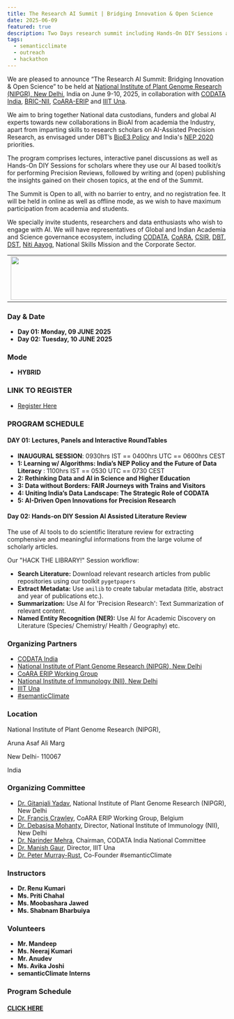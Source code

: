 ```yaml
---
title: The Research AI Summit | Bridging Innovation & Open Science
date: 2025-06-09
featured: true
description: Two Days research summit including Hands-On DIY Sessions at NIPGR, New Delhi
tags:
  - semanticclimate
  - outreach
  - hackathon
---
```

We are pleased to announce “The Research AI Summit: Bridging Innovation & Open Science” to be held at [National Institute of Plant Genome Research (NIPGR), New Delhi](https://nipgr.ac.in/nipgrv2/index.html), India on June 9-10, 2025, in collaboration with [CODATA India](https://codata.org/india/), [BRIC-NII](https://www.nii.res.in/), [CoARA-ERIP](https://coara.eu/working-groups/working-groups/wg-erip/) and [IIIT Una](https://iiitu.ac.in/). 

We aim to bring together National data custodians, funders and global AI experts towards new collaborations in BioAI from academia the Industry, apart from imparting skills to research scholars on AI-Assisted Precision Research, as envisaged under DBT’s [BioE3 Policy](https://bmi.dbtindia.gov.in/) and India's [NEP 2020](https://www.education.gov.in/sites/upload_files/mhrd/files/NEP_Final_English_0.pdf) priorities. 

The program comprises lectures, interactive panel discussions as well as Hands-On DIY Sessions for scholars where they use our AI based toolkit/s for performing Precision Reviews, followed by writing and (open) publishing the insights gained on their chosen topics, at the end of the Summit.

The Summit is Open to all, with no barrier to entry, and no registration fee. It will be held in online as well as offline mode, as we wish to have maximum participation from academia and students. 

We specially invite students, researchers and data enthusiasts who wish to engage with AI. We will have representatives of Global and Indian Academia and Science governance ecosystem, including [CODATA](https://codata.org/), [CoARA](https://coara.eu/), [CSIR](https://www.csir.res.in/), [DBT](https://dbtindia.gov.in/), [DST](https://dst.gov.in/), [Niti Aayog](https://niti.gov.in/), National Skills Mission and the Corporate Sector. 


<table>
  <tr>
    <td>
      <img src='{{ "/static/img/events_all/Research_AI_CODATA.jpg" | url }}' width="500" height="100">
    </td>
  </tr>
</table>

### Day & Date

- **Day 01: Monday, 09 JUNE 2025**
- **Day 02: Tuesday, 10 JUNE 2025**

### Mode

- **HYBRID**


### LINK TO REGISTER

- [Register Here](https://docs.google.com/forms/d/e/1FAIpQLSdyZkV_RJcOyobgLN35nFPGuImaZhqfYAZymU0rZeyhPgivlg/viewform?usp=sharing&ouid=105960749957859136825)

### PROGRAM SCHEDULE 

#### DAY 01: **Lectures, Panels and Interactive RoundTables** 
- **INAUGURAL SESSION**:  0930hrs IST == 0400hrs UTC == 0600hrs CEST
- **1: Learning w/ Algorithms: India’s NEP Policy and the Future of Data Literacy** : 1100hrs IST == 0530 UTC == 0730 CEST 
- **2: Rethinking Data and AI in Science and Higher Education**
- **3: Data without Borders: FAIR Journeys with Trains and Visitors**
- **4: Uniting India’s Data Landscape: The Strategic Role of CODATA**
- **5: AI-Driven Open Innovations for Precision Research**

#### Day 02: Hands-on DIY Session **AI Assisted Literature Review** 


The use of AI tools to do scientific literature review for extracting comphensive and meaningful informations from the large volume of scholarly articles. 

Our "HACK THE LIBRARY!" Session workflow:

- **Search Literature:** Download relevant research articles from public repositories using our toolkit `pygetpapers`
- **Extract Metadata:** Use `amilib` to create tabular metadata (title, abstract and year of publications etc.).
- **Summarization:** Use AI for 'Precision Research': Text Summarization of relevant content. 
- **Named Entity Recognition (NER):** Use AI for Academic Discovery on Literature (Species/ Chemistry/ Health / Geography) etc.



### Organizing Partners 

- [CODATA India](https://codata.org/india/)
- [National Institute of Plant Genome Research (NIPGR), New Delhi](https://nipgr.ac.in/nipgrv2/index.html)
- [CoARA ERIP Working Group](https://coara.eu/working-groups/working-groups/wg-erip/)
- [National Institute of Immunology (NII), New Delhi](https://www.nii.res.in/)
- [IIIT Una](https://iiitu.ac.in/)
- [#semanticClimate](https://semanticclimate.github.io/p/en/)

### Location

National Institute of Plant Genome Research (NIPGR), 

Aruna Asaf Ali Marg

New Delhi- 110067

India

### Organizing Committee 

- [Dr. Gitanjali Yadav](https://nipgr.ac.in/nipgrv2/dr_gyadav.html), National Institute of Plant Genome Research (NIPGR), New Delhi
- [Dr. Francis Crawley](https://knowledge4policy.ec.europa.eu/profile/francis-p-crawley-1745_en), CoARA ERIP Working Group, Belgium
- [Dr. Debasisa Mohanty](https://www.nii.res.in/en/directors-page), Director, National Institute of Immunology (NII), New Delhi
- [Dr. Narinder Mehra](https://council.science/profile/narinder-mehra/), Chairman, CODATA India National Committee
- [Dr. Manish Gaur](https://iiitu.ac.in/director), Director, IIIT Una
- [Dr. Peter Murray-Rust](https://www.ch.cam.ac.uk/person/pm286), Co-Founder #semanticClimate

### Instructors

- **Dr. Renu Kumari**
- **Ms. Priti Chahal**
- **Ms. Moobashara Jawed**
- **Ms. Shabnam Bharbuiya**

### Volunteers

- **Mr. Mandeep**
- **Ms. Neeraj Kumari**
- **Mr. Anudev**
- **Ms. Avika Joshi**
- **semanticClimate Interns**

### Program Schedule

#### [CLICK HERE](https://github.com/semanticClimate/internship_sC/blob/main/CODATA_NIPGR_IRAF_Launch_program_2025_Final.pdf)


 



